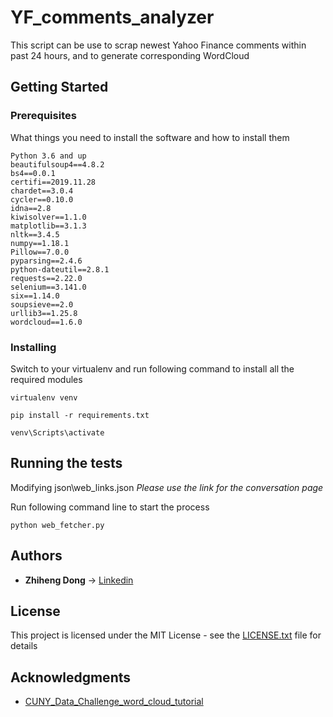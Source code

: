 # YF_comments_analyzer

This script can be use to scrap newest Yahoo Finance comments within past 24 hours, and to generate corresponding WordCloud

## Getting Started

### Prerequisites

What things you need to install the software and how to install them

```
Python 3.6 and up
beautifulsoup4==4.8.2
bs4==0.0.1
certifi==2019.11.28
chardet==3.0.4
cycler==0.10.0
idna==2.8
kiwisolver==1.1.0
matplotlib==3.1.3
nltk==3.4.5
numpy==1.18.1
Pillow==7.0.0
pyparsing==2.4.6
python-dateutil==2.8.1
requests==2.22.0
selenium==3.141.0
six==1.14.0
soupsieve==2.0
urllib3==1.25.8
wordcloud==1.6.0
```

### Installing


Switch to your virtualenv and run following command to install all the required modules

```
virtualenv venv
```
```
pip install -r requirements.txt
```
```
venv\Scripts\activate
```

## Running the tests

Modifying json\web_links.json
*Please use the link for the conversation page*

Run following command line to start the process
```
python web_fetcher.py
```

## Authors

-   **Zhiheng Dong** -> [Linkedin](https://www.linkedin.com/in/zhihengdong)


## License

This project is licensed under the MIT License - see the [LICENSE.txt](https://github.com/zhiose91/web_fetcher/blob/master/LICENSE.txt)  file for details

## Acknowledgments

-   [CUNY_Data_Challenge_word_cloud_tutorial](https://www.kaggle.com/jelkinp72/cuny-data-challenge-word-cloud-tutorial)
